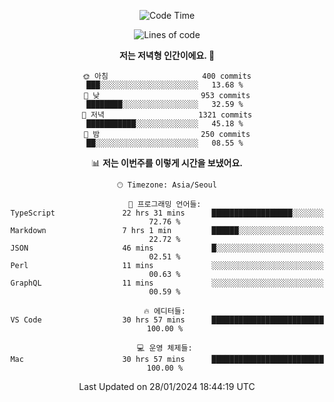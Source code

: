 <div align='center'>
 
<!--START_SECTION:waka-->
![Code Time](http://img.shields.io/badge/Code%20Time-3%2C325%20hrs%201%20min-blue)

![Lines of code](https://img.shields.io/badge/%EC%A0%80%EB%8A%94%20%EC%97%AC%ED%83%9C%EA%B9%8C%EC%A7%80%20-1.4%20million%20%EC%A4%84%EC%9D%98%20%EC%BD%94%EB%93%9C%EB%A5%BC%20%EC%9E%91%EC%84%B1%ED%96%88%EC%96%B4%EC%9A%94.-blue)

**저는 저녁형 인간이에요. 🦉** 

```text
🌞 아침                     400 commits         ███░░░░░░░░░░░░░░░░░░░░░░   13.68 % 
🌆 낮　                     953 commits         ████████░░░░░░░░░░░░░░░░░   32.59 % 
🌃 저녁                     1321 commits        ███████████░░░░░░░░░░░░░░   45.18 % 
🌙 밤　                     250 commits         ██░░░░░░░░░░░░░░░░░░░░░░░   08.55 % 
```


📊 **저는 이번주를 이렇게 시간을 보냈어요.** 

```text
🕑︎ Timezone: Asia/Seoul

💬 프로그래밍 언어들: 
TypeScript               22 hrs 31 mins      ██████████████████░░░░░░░   72.76 % 
Markdown                 7 hrs 1 min         ██████░░░░░░░░░░░░░░░░░░░   22.72 % 
JSON                     46 mins             █░░░░░░░░░░░░░░░░░░░░░░░░   02.51 % 
Perl                     11 mins             ░░░░░░░░░░░░░░░░░░░░░░░░░   00.63 % 
GraphQL                  11 mins             ░░░░░░░░░░░░░░░░░░░░░░░░░   00.59 % 

🔥 에디터들: 
VS Code                  30 hrs 57 mins      █████████████████████████   100.00 % 

💻 운영 체제들: 
Mac                      30 hrs 57 mins      █████████████████████████   100.00 % 
```


 Last Updated on 28/01/2024 18:44:19 UTC
<!--END_SECTION:waka-->
 </div>
<!---
Emewjin/Emewjin is a ✨ special ✨ repository because its `README.md` (this file) appears on your GitHub profile.
You can click the Preview link to take a look at your changes.
--->
